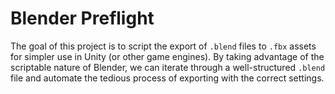 # Blender Preflight

The goal of this project is to script the export of `.blend` files to `.fbx` assets for simpler use in Unity (or other game engines). By taking advantage of the scriptable nature of Blender, we can iterate through a well-structured `.blend` file and automate the tedious process of exporting with the correct settings.